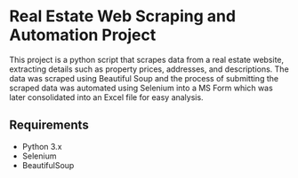 # Real Estate Web Scraping and Automation Project

This project is a python script that scrapes data from a real estate website, extracting details such as property prices, addresses, and descriptions. The data was scraped using Beautiful Soup and the process of submitting the scraped data was automated using Selenium into a MS Form which was later consolidated into an Excel file for easy analysis.

## Requirements

- Python 3.x
- Selenium
- BeautifulSoup
